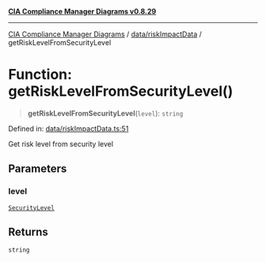 [**CIA Compliance Manager Diagrams v0.8.29**](../../../README.md)

***

[CIA Compliance Manager Diagrams](../../../modules.md) / [data/riskImpactData](../README.md) / getRiskLevelFromSecurityLevel

# Function: getRiskLevelFromSecurityLevel()

> **getRiskLevelFromSecurityLevel**(`level`): `string`

Defined in: [data/riskImpactData.ts:51](https://github.com/Hack23/cia-compliance-manager/blob/5836b4c74e2010cd05eca63c0016fd711c628ec9/src/data/riskImpactData.ts#L51)

Get risk level from security level

## Parameters

### level

[`SecurityLevel`](../../../types/cia/type-aliases/SecurityLevel.md)

## Returns

`string`

